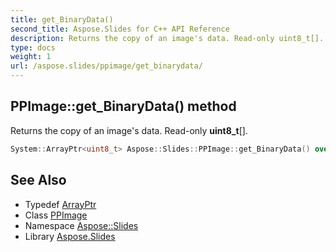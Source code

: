```yaml
---
title: get_BinaryData()
second_title: Aspose.Slides for C++ API Reference
description: Returns the copy of an image's data. Read-only uint8_t[].
type: docs
weight: 1
url: /aspose.slides/ppimage/get_binarydata/
---
```

## PPImage::get_BinaryData() method


Returns the copy of an image's data. Read-only **uint8_t**[].

```cpp
System::ArrayPtr<uint8_t> Aspose::Slides::PPImage::get_BinaryData() override
```

## See Also

* Typedef [ArrayPtr](../../../system/arrayptr/)
* Class [PPImage](../)
* Namespace [Aspose::Slides](../../)
* Library [Aspose.Slides](../../../)